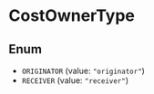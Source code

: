 # CostOwnerType

## Enum

* `ORIGINATOR` (value: `"originator"`)
* `RECEIVER` (value: `"receiver"`)
